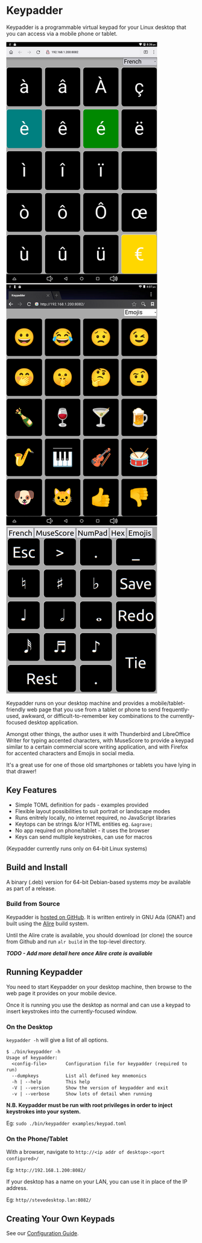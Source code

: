 # Keypadder
Keypadder is a programmable virtual keypad for your Linux desktop that you can access via a mobile phone or tablet.

![Screenshot1](./Screenshots/v0_3_0_French.png)
![Screenshot2](./Screenshots/v0_2_0_Emojis.png)
![Screenshot3](./Screenshots/v0_1_0_Musescore.png)

Keypadder runs on your desktop machine and provides a mobile/tablet-friendly web page that you use
from a tablet or phone to send frequently-used, awkward, or difficult-to-remember key combinations
to the currently-focused desktop application.

Amongst other things, the author uses it with Thunderbird and LibreOffice Writer for typing accented characters, with MuseScore to provide a keypad similar to a certain commercial score writing application, and with Firefox for accented characters and Emojis in social media.

It's a great use for one of those old smartphones or tablets you have lying in that drawer!

## Key Features

* Simple TOML definition for pads - examples provided
* Flexible layout possibilities to suit portrait or landscape modes
* Runs enitrely locally, no internet required, no JavaScript libraries
* Keytops can be strings &/or HTML entities eg. `&agrave;`
* No app required on phone/tablet - it uses the browser
* Keys can send multiple keystrokes, can use for macros

(Keypadder currently runs only on 64-bit Linux systems)

## Build and Install

A binary (.deb) version for 64-bit Debian-based systems *may* be available as part of a release.

### Build from Source
Keypadder is [hosted on GitHub](https://github.com/SMerrony/keypadder).
It is written entirely in GNU Ada (GNAT) and built using the [Alire](https://alire.ada.dev/) build system.

Until the Alire crate is available, you should download (or clone) the source from Github
and run `alr build` in the top-level directory.

***TODO  - Add more detail here once Alire crate is available***

## Running Keypadder

You need to start Keypadder on your desktop machine,
then browse to the web page it provides on your mobile device.

Once it is running you use the desktop as normal and can use a keypad to insert keystrokes
into the currently-focused window.

### On the Desktop

`keypadder -h` will give a list of all options. 
```
$ ./bin/keypadder -h
Usage of keypadder:
  <config-file>       Configuration file for keypadder (required to run)
  --dumpkeys          List all defined key mnemonics
  -h | --help         This help
  -V | --version      Show the version of keypadder and exit
  -v | --verbose      Show lots of detail when running
  ```

**N.B. Keypadder must be run with root privileges in order to inject keystrokes into your system.**

Eg: `sudo ./bin/keypadder examples/keypad.toml`

### On the Phone/Tablet

With a browser, navigate to `http://<ip addr of desktop>:<port configured>/`

Eg: `http://192.168.1.200:8082/`

If your desktop has a name on your LAN, you can use it in place of the IP address.

Eg: `http//stevedesktop.lan:8082/`

## Creating Your Own Keypads
See our [Configuration Guide](docs/ConfigurationGuide.md).
